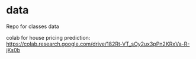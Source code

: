 # data
Repo for classes data

colab for house pricing prediction: https://colab.research.google.com/drive/182Rt-VT_sOy2ux3pPn2KRxVa-R-jKs0b
